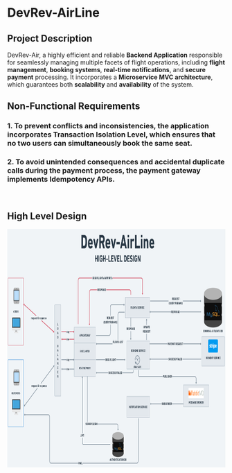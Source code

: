 # DevRev-AirLine

## Project Description

DevRev-Air, a highly efficient and reliable **Backend Application** responsible for seamlessly managing multiple facets of flight operations, including **flight management**, **booking systems**, **real-time notifications**, and **secure payment** processing. It incorporates a **Microservice MVC architecture**, which guarantees both **scalability** and **availability** of the system.

## Non-Functional Requirements

### 1. To prevent conflicts and inconsistencies, the application incorporates **Transaction Isolation Level**, which ensures that no two users can simultaneously book the same seat.

### 2. To avoid unintended consequences and accidental duplicate calls during the payment process, the payment gateway implements **Idempotency APIs**.

</br>

## High Level Design

<img src="./DevRev-AirLine.png"  width="1400" height="550">

